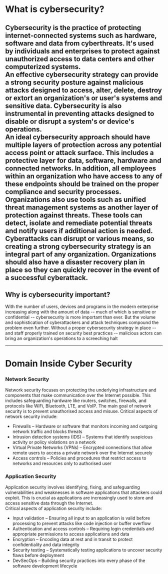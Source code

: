 # What is cybersecurity?
Cybersecurity is the practice of protecting internet-connected systems such as 
hardware, software and data from cyberthreats. It's used by individuals and 
enterprises to protect against unauthorized access to data centers and other 
computerized systems. <br>
An effective cybersecurity strategy can provide a strong security 
posture against malicious attacks designed to access, alter, delete, destroy or 
extort an organization's or user's systems and sensitive data. Cybersecurity is 
also instrumental in preventing attacks designed to disable or disrupt a 
system's or device's operations.<br>
An ideal cybersecurity approach should have multiple layers of protection 
across any potential access point or attack surface. This includes a protective 
layer for data, software, hardware and connected networks. In addition, all 
employees within an organization who have access to any of 
these endpoints should be trained on the proper compliance and security 
processes. Organizations also use tools such as unified threat management 
systems as another layer of protection against threats. These tools can detect, 
isolate and remediate potential threats and notify users if additional action is 
needed.<br>
Cyberattacks can disrupt or 
various means, so creating a strong cybersecurity strategy is an integral part 
of any organization. Organizations should also have a disaster recovery 
plan in place so they can quickly recover in the event of a successful 
cyberattack.
---

## Why is cybersecurity important?
With the number of users, devices and programs in the modern enterprise 
increasing along with the amount of data -- much of which is sensitive or 
confidential -- cybersecurity is more important than ever. But the volume and 
sophistication of cyberattackers and attack techniques compound the problem 
even further.
Without a proper cybersecurity strategy in place -- and staff properly trained 
on security best practices -- malicious actors can bring an organization's 
operations to a screeching halt

---

# Domain Inside Cyber Security

### Network Security
Network security focuses on protecting the underlying infrastructure 
and components that make communication over the Internet possible. 
This includes safeguarding hardware like routers, switches, firewalls, 
and protocols like WiFi, Bluetooth, LTE, and VoIP. The main goal of 
network security is to prevent unauthorised access and misuse.
Critical aspects of network security include:<br>
* Firewalls – Hardware or software that monitors incoming and 
outgoing network traffic and blocks threats
* Intrusion detection systems (IDS) – Systems that identify 
suspicious activity or policy violations on a network
* Virtual Private Networks (VPNs) – Encrypted connections that 
allow remote users to access a private network over the 
Internet securely
* Access controls – Policies and procedures that restrict access 
to networks and resources only to authorised user

### Application Security
Application security involves identifying, fixing, and safeguarding 
vulnerabilities and weaknesses in software applications that attackers 
could exploit. This is crucial as applications are increasingly used to 
store and access sensitive data through the Internet.<br>
Critical aspects of application security include:
* Input validation – Ensuring all input to an application is valid 
before processing to prevent attacks like code injection or 
buffer overflow
* Authentication and access controls – Requiring login 
credentials and appropriate permissions to access 
applications and data
* Encryption – Encoding data at rest and in transit to protect 
confidentiality and data integrity
* Security testing – Systematically testing applications to 
uncover security flaws before deployment
* DevSecOps – Building security practices into every phase of 
the software development lifecycle
